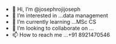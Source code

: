- 👋 Hi, I’m @josephrojijoseph
- 👀 I’m interested in ...data management
- 🌱 I’m currently learning ...MSc CS
- 💞️ I’m looking to collaborate on ...
- 📫 How to reach me ...+91 8921470546

<!---
josephrojijoseph/josephrojijoseph is a ✨ special ✨ repository because its `README.md` (this file) appears on your GitHub profile.
You can click the Preview link to take a look at your changes.
--->
